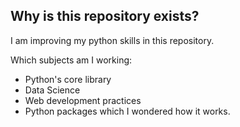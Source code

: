 ## Why is this repository exists?

I am improving my python skills in this repository.

Which subjects am I working:
- Python's core library
- Data Science
- Web development practices
- Python packages which I wondered how it works.